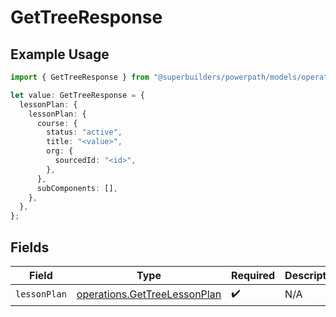 # GetTreeResponse

## Example Usage

```typescript
import { GetTreeResponse } from "@superbuilders/powerpath/models/operations";

let value: GetTreeResponse = {
  lessonPlan: {
    lessonPlan: {
      course: {
        status: "active",
        title: "<value>",
        org: {
          sourcedId: "<id>",
        },
      },
      subComponents: [],
    },
  },
};
```

## Fields

| Field                                                                        | Type                                                                         | Required                                                                     | Description                                                                  |
| ---------------------------------------------------------------------------- | ---------------------------------------------------------------------------- | ---------------------------------------------------------------------------- | ---------------------------------------------------------------------------- |
| `lessonPlan`                                                                 | [operations.GetTreeLessonPlan](../../models/operations/gettreelessonplan.md) | :heavy_check_mark:                                                           | N/A                                                                          |